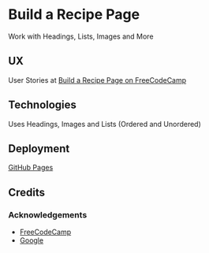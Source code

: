 # Build a Recipe Page

Work with Headings, Lists, Images and More

## UX

User Stories at [Build a Recipe Page on FreeCodeCamp](https://www.freecodecamp.org/learn/full-stack-developer/lab-recipe-page/build-a-recipe-page)

## Technologies

Uses Headings, Images and Lists (Ordered and Unordered)

## Deployment

[GitHub Pages](https://derektypist.github.io/build-a-recipe-page)

## Credits

### Acknowledgements

- [FreeCodeCamp](https://www.freecodecamp.org)
- [Google](https://www.google.co.uk)
